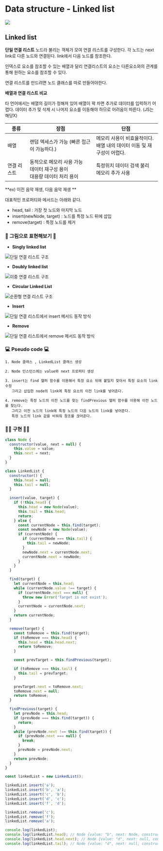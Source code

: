 # Data structure - Linked list

<img src="https://media.vlpt.us/images/kdo0129/post/a4b4e7fa-58e9-4457-aec1-66b1d3a3a0f5/dataStructure.jpg">

## Linked list

**단일 연결 리스트**
노드라 불리는 객체가 모여 연결 리스트를 구성한다.
각 노드는 next link로 다른 노드와 연결된다. link에서 다음 노드를 참조한다.

인덱스로 요소를 참조할 수 있는 배열과 달리 연결리스트의 요소는 다른요소와의 관계를 통해 원하는 요소를 참조할 수 있다.

연결 리스트를 만드려면 노드 클래스를 따로 만들어야한다.

**배열과 연결 리스트 비교**

타 언어에서는 배열의 길이가 정해져 있어 배열이 꽉 차면 추가로 데이터를 입력하기 어렵다.
데이터 추가 및 삭제 시 나머지 요소를 이동해야 하므로 어려움이 따른다. (JS는 해당X)

| 종류        | 장점                                                                        | 단점                                                                     |
| ----------- | --------------------------------------------------------------------------- | ------------------------------------------------------------------------ |
| 배열        | 랜덤 엑세스가 가능 (빠른 접근이 가능하다.)                                  | 메모리 사용이 비효율적이다.<br>배열 내의 데이터 이동 및 재구성이 어렵다. |
| 연결 리스트 | 동적으로 메모리 사용 가능<br>데이터 재구성 용이<br> 대용량 데이터 처리 용이 | 특정위치 데이터 검색 불리<br>메모리 추가 사용                            |

**ex) 이전 음악 재생, 다음 음악 재생 **

대표적인 프로퍼티와 메서드는 아래와 같다.

- head, tail : 가장 첫 노드와 마지막 노드
- insert(newNode, target) : 노드를 특정 노드 뒤에 삽입
- remove(target) : 특정 노드를 제거

### 🎨 그림으로 표현해보기 🎨

- **Singly linked list**

![단일 연결 리스트 구조](https://images.velog.io/images/kdo0129/post/ce80a1ff-4cd1-4e8f-9b99-8551e5bb081d/image.png)

- **Doubly linked list**

![이중 연결 리스트 구조](https://images.velog.io/images/kdo0129/post/7aa8b44a-2cc6-4502-a86d-9a744e9e697b/image.png)

- **Circular Linked List**

![순환형 연결 리스트 구조](https://images.velog.io/images/kdo0129/post/207b7ee2-e486-4312-89d9-d93971dadbce/image.png)

- **Insert**

![단일 연결 리스트에서 insert 메서드 동작 방식](https://images.velog.io/images/kdo0129/post/589e873d-21bf-48ca-8e8d-2c7b254053e2/image.png)

- **Remove**

![단일 연결 리스트에서 remove 메서드 동작 방식](https://images.velog.io/images/kdo0129/post/86ad4221-8001-4eb6-9c7b-826cbc104821/image.png)

### 💻 Pseudo code 💻

```
1. Node 클래스 , LinkedList 클래스 생성

2. Node 인스턴스에는 value와 next 프로퍼티 생성

3. insert는 find 헬퍼 함수를 이용해서 특정 요소 뒤에 붙일지 찾아서 특정 요소의 link 수정
   그리고 삽입한 node의 link에 특정 요소의 이전 link를 넣어준다.

4. remove는 특정 노드의 이전 노드를 찾는 findPrevious 헬퍼 함수를 이용해 이전 노드를 찾는다.
   그리고 이전 노드의 link에 특정 노드의 다음 노드의 link를 넣어준다.
   특정 노드의 link 값을 비워줘 참조를 끊어준다.
```

### 👩‍💻 구현 👨‍💻

```js
class Node {
  constructor(value, next = null) {
    this.value = value;
    this.next = next;
  }
}

class LinkedList {
  constructor() {
    this.head = null;
    this.tail = null;
  }

  insert(value, target) {
    if (!this.head) {
      this.head = new Node(value);
      this.tail = this.head;
      return;
    } else {
      const currentNode = this.find(target);
      const newNode = new Node(value);
      if (currentNode) {
        if (currentNode === this.tail) {
          this.tail = newNode;
        }
        newNode.next = currentNode.next;
        currentNode.next = newNode;
      }
    }
  }

  find(target) {
    let currentNode = this.head;
    while (currentNode.value !== target) {
      if (currentNode.next === null) {
        throw new Error('Target is not exist');
      }
      currentNode = currentNode.next;
    }
    return currentNode;
  }

  remove(target) {
    const toRemove = this.find(target);
    if (toRemove === this.head) {
      this.head = this.head.next;
      return toRemove;
    }

    const prevTarget = this.findPrevious(target);

    if (toRemove === this.tail) {
      this.tail = prevTarget;
    }

    prevTarget.next = toRemove.next;
    toRemove.next = null;
    return toRemove;
  }

  findPrevious(target) {
    let prevNode = this.head;
    if (prevNode === this.find(target)) {
      return;
    }
    while (prevNode.next !== this.find(target)) {
      if (prevNode.next === null) {
        break;
      }
      prevNode = prevNode.next;
    }
    return prevNode;
  }
}

const linkedList = new LinkedList();

linkedList.insert('a');
linkedList.insert('b', 'a');
linkedList.insert('c', 'b');
linkedList.insert('d', 'c');
linkedList.insert('f', 'd');

linkedList.remove('c');
linkedList.remove('f');
linkedList.remove('a');

console.log(linkedList);
console.log(linkedList.head); // Node {value: "b", next: Node, constructor: Object}
console.log(linkedList.head.next); // Node {value: "d", next: null, constructor: Object}
console.log(linkedList.tail); // Node {value: "d", next: null, constructor: Object}
```
